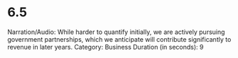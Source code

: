 # 6.5

Narration/Audio: While harder to quantify initially, we are actively pursuing government partnerships, which we anticipate will contribute significantly to revenue in later years.
Category: Business
Duration (in seconds): 9